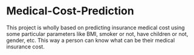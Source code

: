 # Medical-Cost-Prediction
This project is wholly based on predicting insurance medical cost using some particular parameters like BMI, smoker or not, have children or not, gender, etc. This way a person can know what can be their medical insurance cost.  
